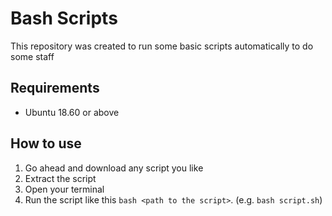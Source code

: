 # Bash Scripts 
This repository was created to run some basic scripts automatically to do some staff

## Requirements
- Ubuntu 18.60 or above

## How to use
1. Go ahead and download any script you like
2. Extract the script 
3. Open your terminal 
4. Run the script like this `bash <path to the script>`. (e.g. `bash script.sh`)

